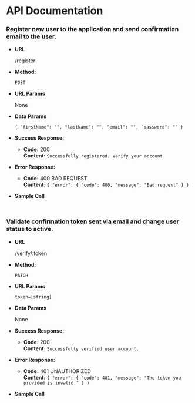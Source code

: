 # API Documentation

### Register new user to the application and send confirmation email to the user.
* **URL**

  /register

* **Method:**

  `POST`

*  **URL Params**

	None

* **Data Params**

	`{
		"firstName": "",
		"lastName": "",
		"email": "",
		"password": ""
	}`

* **Success Response:**

  * **Code:** 200 <br />
    **Content:** `Successfully registered. Verify your account`

* **Error Response:**

  * **Code:** 400 BAD REQUEST <br />
    **Content:**
    			`{
    				"error": {
       				 	"code": 400,
        				"message": "Bad request"
    				}
				}`

* **Sample Call**

	``` ```

### Validate confirmation token sent via email and change user status to active.

* **URL**

  /verify/:token

* **Method:**

  `PATCH`

*  **URL Params**

	`token=[string]`

* **Data Params**

	None

* **Success Response:**

  * **Code:** 200 <br />
    **Content:** `Successfully verified user account.`

* **Error Response:**

  * **Code:** 401 UNAUTHORIZED <br />
    **Content:**
    			`{
    				"error": {
        				"code": 401,
        				"message": "The token you provided is invalid."
    				}
				}`

* **Sample Call**

	``` ```